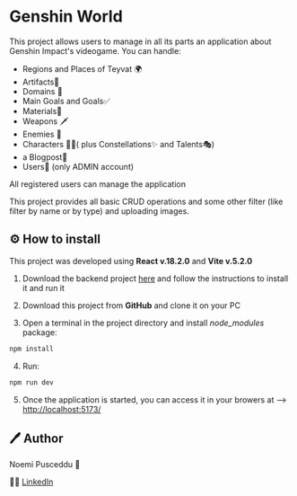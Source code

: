 # Genshin World 
 
This project allows users to manage in all its parts an application about Genshin Impact's videogame. 
You can handle:

 - Regions and Places of Teyvat 🌍
 - Artifacts🧩
 - Domains 🔷
 - Main Goals and Goals✅
 - Materials🌸
 - Weapons 🗡️
 - Enemies 👾
 - Characters 🧙‍♀️( plus Constellations✨ and Talents🎭)
 - a Blogpost📰
 - Users👤 (only ADMIN account)
 
 All registered users can manage the application
 
 
 This project provides all basic CRUD operations and some other filter (like filter by name or by type) and uploading images.

## ⚙️ How to install

This project was developed using  **React v.18.2.0** and **Vite v.5.2.0**

1. Download the backend project [here](https://github.com/NoemiP94/genshin_world) and follow the instructions to install it and run it

2. Download this project from **GitHub** and clone it on your PC
   
3. Open a terminal in the project directory and install *node_modules* package:
```bash
npm install
```
4. Run: 
 ```bash
npm run dev
```
5. Once the application is started, you can access it in your browers at --> [http://localhost:5173/](http://localhost:5173/)

## 🖊️ Author

Noemi Pusceddu 🦋

🧑‍💻 [LinkedIn](https://www.linkedin.com/in/noemi-pusceddu-developer/)




  






